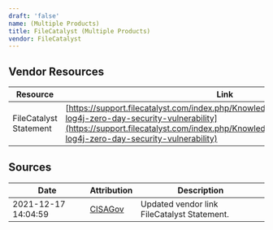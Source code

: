 ```yaml
---
draft: 'false'
name: (Multiple Products)
title: FileCatalyst (Multiple Products)
vendor: FileCatalyst
---
```


## Vendor Resources
| Resource | Link |
| --- | --- |
| FileCatalyst Statement | [https://support.filecatalyst.com/index.php/Knowledgebase/Article/View/advisory-log4j-zero-day-security-vulnerability](https://support.filecatalyst.com/index.php/Knowledgebase/Article/View/advisory-log4j-zero-day-security-vulnerability) |



## Sources
| Date | Attribution | Description |
| --- | --- | --- |
| 2021-12-17 14:04:59 | [CISAGov](https://raw.githubusercontent.com/cisagov/log4j-affected-db/develop/README.md) | Updated vendor link FileCatalyst Statement.  |
